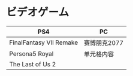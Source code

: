 # ビデオゲーム
PS4  | PC  
 ---- | ----- 
 FinalFantasy VII Remake  | 赛博朋克2077 
 Persona5 Royal  | 单元格内容 
 The Last of Us 2 | 
